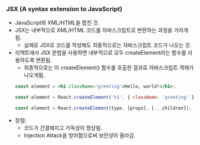 ### JSX (A syntax extension to JavaScript)

-   JavaScript와 XML/HTML을 합친 것.
-   JSX는 내부적으로 XML/HTML 코드를 자바스크립트로 변환하는 과정을 거치게됨.
    -   실제로 JSX로 코드를 작성해도 최종적으로는 자바스크립트 코드가 나오는 것.
-   리액트에서 JSX 문법을 사용하면 내부적으로 모두 createElement라는 함수를 사용하도록 변환됨.
    -   최종적으로는 이 createElement() 함수를 호출한 결과로 자바스크립트 객체가 나오게됨.
    ```jsx
    const element = <h1 className='greeting'>Hello, world!</h1>;

    const element = React.createElement('h1', { className: 'greeting' }, 'Hello, world!');

    const element = React.createElement(type, [props], [...children]);
    ```
-   장점:
    -   코드가 간결해지고 가독성이 향상됨.
    -   Injection Attack을 방어함으로써 보안성이 올라감.
